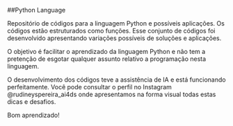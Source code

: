 ##Python Language

Repositório de códigos para a linguagem Python e possíveis aplicações. Os códigos estão estruturados como funções. Esse conjunto de códigos foi desenvolvido apresentando variações possíveis de soluções e aplicações.

O objetivo é facilitar o aprendizado da linguagem Python e não tem a pretenção de esgotar qualquer assunto relativo a programação nesta linguagem.

O desenvolvimento dos códigos teve a assistência de IA e está funcionando perfeitamente. Você pode consultar o perfil no Instagram @rudineyspereira_ai4ds onde apresentamos na forma visual todas estas dicas e desafios.

Bom aprendizado!
